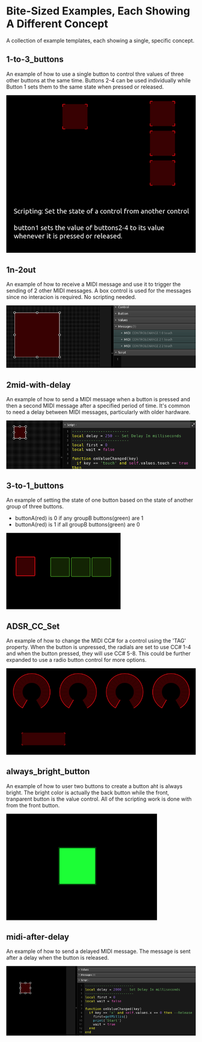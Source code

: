 # Bite-Sized Examples, Each Showing A Different Concept

A collection of example templates, each showing a single, specific concept.

## 1-to-3_buttons

An example of how to use a single button to control thre values of three other buttons at the same time.  Buttons 2-4 can be used individually while Button 1 sets them to the same state when pressed or released.

![image](images/1-to-3_buttons.png)

## 1n-2out

An example of how to receive a MIDI message and use it to trigger the sending of 2 other MIDI messages. A box control is used for the messages since no interacion is required. No scripting needed.

![image](images/1in-2out.png)

## 2mid-with-delay

An example of how to send a MIDI message when a button is pressed and then a second MIDI message after a specified period of time. It's common to need a delay between MIDI messages, particularly with older hardware.

![image](images/2midi-with-delay.png)

## 3-to-1_buttons

An example of setting the state of one button based on the state of another group of three buttons.

- buttonA(red) is 0 if any groupB buttons(green) are 1  
- buttonA(red) is 1 if all groupB buttons(green) are 0

![image](images/3-to-1_buttons.png)

## ADSR_CC_Set

An example of how to change the MIDI CC# for a control using the 'TAG' property. When the button is unpressed, the radials are set to use CC# 1-4 and when the button pressed, they will use CC# 5-8. This could be further expanded to use a radio button control for more options.

![image](images/ADSR_CC_Set.png)

## always_bright_button

An example of how to user two buttons to create a button aht is always bright. The bright color is actually the back button while the front, tranparent button is the value control. All of the scripting work is done with from the front button.

![image](images/always_bright_button.png)

## midi-after-delay

An example of how to send a delayed MIDI message. The message is sent after a delay when the button is released.

![image](images/midi-after-delay.png)
